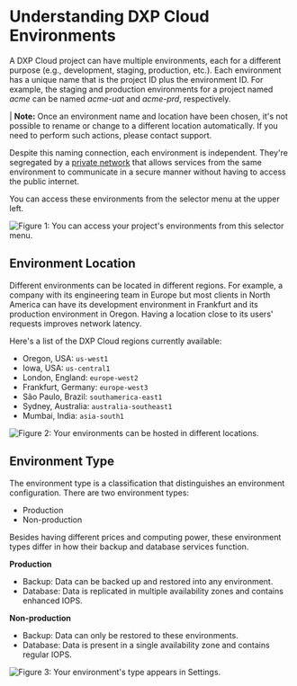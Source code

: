 # Understanding DXP Cloud Environments

A DXP Cloud project can have multiple environments, each for a different 
purpose (e.g., development, staging, production, etc.). Each environment has a 
unique name that is the project ID plus the environment ID. For example, the 
staging and production environments for a project named *acme* can be named 
*acme-uat* and *acme-prd*, respectively. 

| **Note:** Once an environment name and location have been chosen, it's not possible to rename or change to a different location automatically. If you need to perform such actions, please contact support. 

Despite this naming connection, each environment is independent. They're 
segregated by a 
[private network](../infrastructure-and-operations/networking/private-network.md) 
that allows services from the same environment to communicate in a secure 
manner without having to access the public internet. 

You can access these environments from the selector menu at the upper left. 

![Figure 1: You can access your project's environments from this selector menu.](./understanding-dxp-cloud-environments/images/01.png)

## Environment Location

Different environments can be located in different regions. For example, a 
company with its engineering team in Europe but most clients in North America 
can have its development environment in Frankfurt and its production environment 
in Oregon. Having a location close to its users' requests improves network 
latency. 

Here's a list of the DXP Cloud regions currently available: 

* Oregon, USA: `us-west1`
* Iowa, USA: `us-central1`
* London, England: `europe-west2`
* Frankfurt, Germany: `europe-west3`
* São Paulo, Brazil: `southamerica-east1`
* Sydney, Australia: `australia-southeast1`
* Mumbai, India: `asia-south1`

![Figure 2: Your environments can be hosted in different locations.](./understanding-dxp-cloud-environments/images/02.png)

## Environment Type

The environment type is a classification that distinguishes an environment
configuration. There are two environment types: 

* Production
* Non-production

Besides having different prices and computing power, these environment types 
differ in how their backup and database services function. 

**Production**

* Backup: Data can be backed up and restored into any environment.
* Database: Data is replicated in multiple availability zones and contains 
    enhanced IOPS.

**Non-production**

* Backup: Data can only be restored to these environments. 
* Database: Data is present in a single availability zone and contains regular 
    IOPS. 

![Figure 3: Your environment's type appears in Settings.](./understanding-dxp-cloud-environments/images/03.png)
